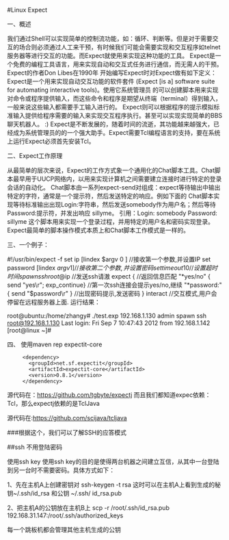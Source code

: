 #Linux Expect

一、概述

我们通过Shell可以实现简单的控制流功能，如：循环、判断等。但是对于需要交互的场合则必须通过人工来干预，有时候我们可能会需要实现和交互程序如telnet服务器等进行交互的功能。而Expect就使用来实现这种功能的工具。
Expect是一个免费的编程工具语言，用来实现自动和交互式任务进行通信，而无需人的干预。Expect的作者Don Libes在1990年 开始编写Expect时对Expect做有如下定义：Expect是一个用来实现自动交互功能的软件套件 (Expect [is a] software suite for automating interactive tools)。使用它系统管理员 的可以创建脚本用来实现对命令或程序提供输入，而这些命令和程序是期望从终端（terminal）得到输入，一般来说这些输入都需要手工输入进行的。 Expect则可以根据程序的提示模拟标准输入提供给程序需要的输入来实现交互程序执行。甚至可以实现实现简单的BBS聊天机器人。 :)
Expect是不断发展的，随着时间的流逝，其功能越来越强大，已经成为系统管理员的的一个强大助手。Expect需要Tcl编程语言的支持，要在系统上运行Expect必须首先安装Tcl。

二、Expect工作原理

从最简单的层次来说，Expect的工作方式象一个通用化的Chat脚本工具。Chat脚本最早用于UUCP网络内，以用来实现计算机之间需要建立连接时进行特定的登录会话的自动化。
Chat脚本由一系列expect-send对组成：expect等待输出中输出特定的字符，通常是一个提示符，然后发送特定的响应。例如下面的 Chat脚本实现等待标准输出出现Login:字符串，然后发送somebody作为用户名；然后等待Password:提示符，并发出响应 sillyme。
引用：Login: somebody Password: sillyme
这个脚本用来实现一个登录过程，并用特定的用户名和密码实现登录。
Expect最简单的脚本操作模式本质上和Chat脚本工作模式是一样的。


三、一个例子：

#!/usr/bin/expect -f
set ip [lindex $argv 0 ]  //接收第一个参数,并设置IP
set password [lindex $argv 1 ] //接收第二个参数,并设置密码
set timeout 10     //设置超时时间
spawn ssh root@$ip  //发送ssh请滶
expect {     //返回信息匹配
 "*yes/no" { send "yes\r"; exp_continue} //第一次ssh连接会提示yes/no,继续
 "*password:" { send "$password\r" }  //出现密码提示,发送密码
}
interact   //交互模式,用户会停留在远程服务器上面.
运行结果：

root@ubuntu:/home/zhangy# ./test.exp 192.168.1.130 admin
spawn ssh root@192.168.1.130
Last login: Fri Sep 7 10:47:43 2012 from 192.168.1.142
[root@linux ~]#

四、 使用maven rep expectit-core
 <!-- https://mvnrepository.com/artifact/net.sf.expectit/expectit-core -->
         <dependency>
           <groupId>net.sf.expectit</groupId>
           <artifactId>expectit-core</artifactId>
           <version>0.8.1</version>
         </dependency>

源代码在：https://github.com/tgbyte/expectj
而且我们都知道expec依赖：Tcl，那么expectj依赖的是TclJava

源代码在:https://github.com/scijava/tcljava

###根据这个，我们可以了解SSH的应答模式


##ssh 不用登陆密码

使用ssh key
使用ssh key的目的是使得两台机器之间建立互信，从其中一台登陆到另一台时不需要密码。具体方式如下：

1、先在主机A上创建密钥对
ssh-keygen -t rsa
这时可以在主机A上看到生成的秘钥~/.ssh/id_rsa 和公钥 ~/.ssh/ id_rsa.pub

2、把主机A的公钥放在主机B上
scp -r /root/.ssh/id_rsa.pub 192.168.31.147:/root/.ssh/authorized_keys


每一个跳板机都会管理其他主机生成的公钥






